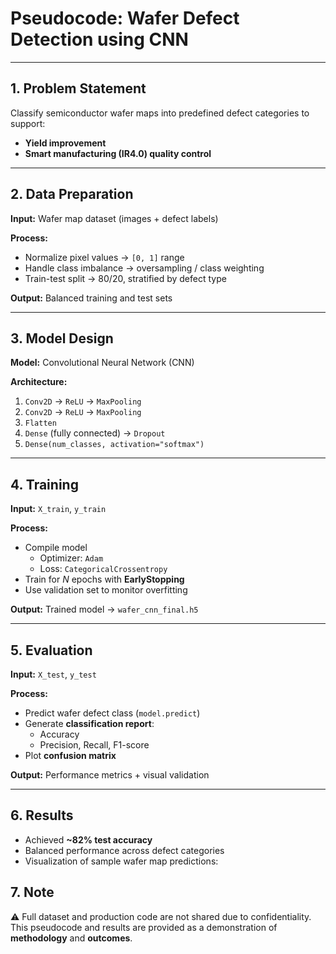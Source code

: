 #  Pseudocode: Wafer Defect Detection using CNN

---

## 1. Problem Statement
Classify semiconductor wafer maps into predefined defect categories to support:  
- **Yield improvement**  
- **Smart manufacturing (IR4.0) quality control**

---

## 2. Data Preparation
**Input:** Wafer map dataset (images + defect labels)  

**Process:**
- Normalize pixel values → `[0, 1]` range  
- Handle class imbalance → oversampling / class weighting  
- Train-test split → 80/20, stratified by defect type  

**Output:** Balanced training and test sets

---

## 3. Model Design
**Model:** Convolutional Neural Network (CNN)  

**Architecture:**
1. `Conv2D` → `ReLU` → `MaxPooling`  
2. `Conv2D` → `ReLU` → `MaxPooling`  
3. `Flatten`  
4. `Dense` (fully connected) → `Dropout`  
5. `Dense(num_classes, activation="softmax")`  

---

## 4. Training
**Input:** `X_train`, `y_train`  

**Process:**
- Compile model  
  - Optimizer: `Adam`  
  - Loss: `CategoricalCrossentropy`  
- Train for *N* epochs with **EarlyStopping**  
- Use validation set to monitor overfitting  

**Output:** Trained model → `wafer_cnn_final.h5`

---

## 5. Evaluation
**Input:** `X_test`, `y_test`  

**Process:**
- Predict wafer defect class (`model.predict`)  
- Generate **classification report**:  
  - Accuracy  
  - Precision, Recall, F1-score  
- Plot **confusion matrix**  

**Output:** Performance metrics + visual validation

---

## 6. Results
- Achieved **~82% test accuracy**  
- Balanced performance across defect categories  
- Visualization of sample wafer map predictions:  


## 7. Note
⚠️ Full dataset and production code are not shared due to confidentiality.  
This pseudocode and results are provided as a demonstration of **methodology** and **outcomes**.
